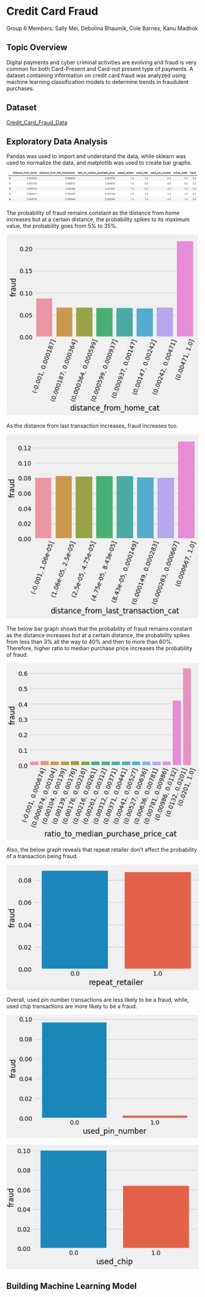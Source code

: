 # Credit Card Fraud

Group 6 Members: Sally Mei, Debolina Bhaumik, Cole Barnes, Kanu Madhok

## Topic Overview

Digital payments and cyber criminal activities are evolving and fraud is very common for both Card-Present and Card-not present type of payments. A dataset containing information on credit card fraud was analyzed using machine learning classification models to determine trends in fraudulent purchases.

## Dataset

[Credit_Card_Fraud_Data](https://www.kaggle.com/datasets/dhanushnarayananr/credit-card-fraud)

## Exploratory Data Analysis

Pandas was used to import and understand the data, while sklearn was used to normalize the data, and matplotlib was used to create bar graphs.

![card_df](Images/card_df.PNG)

The probability of fraud remains constant as the distance from home increases but at a certain distance, the probability spikes to its maximum value, the probability goes from 5% to 35%. 

![distance_from_home](Images/distance_from_home.PNG)

As the distance from last transaction increases, fraud increases too.

![distance_from_last_trans](Images/distance_from_last_trans.PNG)

The below bar graph shows that the probability of fraud remains constant as the distance increases but at a certain distance, the probability spikes from less than 3% all the way to 40% and then to more than 60%. Therefore, higher ratio to median purchase price increases the probability of fraud.

![ratio_to_median_purchase](Images/ratio_to_median_purchase.PNG)

Also, the below graph reveals that repeat retailer don't affect the probability of a transaction being fraud.

![repeat_retailer](Images/repeat_retailer.PNG)

Overall, used pin number transactions are less likely to be a fraud, while, used chip transactions are more likely to be a fraud.

![used_pin](Images/used_pin.PNG)

![used_chip](Images/used_chip.PNG)

## Building Machine Learning Model



